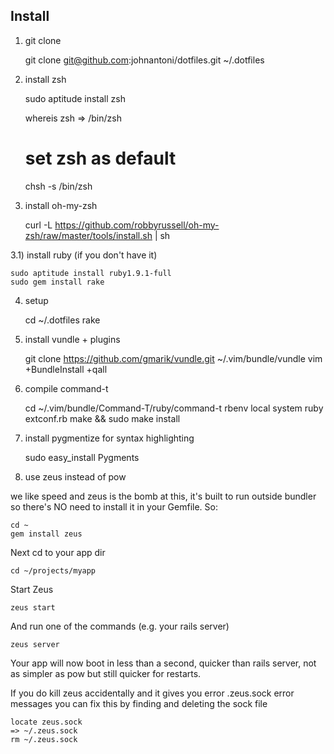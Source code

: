 ## Install

1) git clone

    git clone git@github.com:johnantoni/dotfiles.git ~/.dotfiles

2) install zsh

    sudo aptitude install zsh

    whereis zsh
    => /bin/zsh

    # set zsh as default
    chsh -s /bin/zsh

3) install oh-my-zsh

    curl -L https://github.com/robbyrussell/oh-my-zsh/raw/master/tools/install.sh | sh

3.1) install ruby (if you don't have it)

    sudo aptitude install ruby1.9.1-full
    sudo gem install rake

4) setup

    cd ~/.dotfiles
    rake

5) install vundle + plugins

    git clone https://github.com/gmarik/vundle.git ~/.vim/bundle/vundle
    vim +BundleInstall +qall

6) compile command-t

    cd ~/.vim/bundle/Command-T/ruby/command-t
    rbenv local system
    ruby extconf.rb
    make && sudo make install

7) install pygmentize for syntax highlighting

    sudo easy_install Pygments

8) use zeus instead of pow

we like speed and zeus is the bomb at this, it's built to run outside bundler so there's NO need to install it in your Gemfile. So:

    cd ~
    gem install zeus

Next cd to your app dir

    cd ~/projects/myapp

Start Zeus

    zeus start

And run one of the commands (e.g. your rails server)

    zeus server

Your app will now boot in less than a second, quicker than rails server, not as simpler as pow but still quicker for restarts.

If you do kill zeus accidentally and it gives you error .zeus.sock error messages you can fix this by finding and deleting the sock file

    locate zeus.sock
    => ~/.zeus.sock
    rm ~/.zeus.sock

